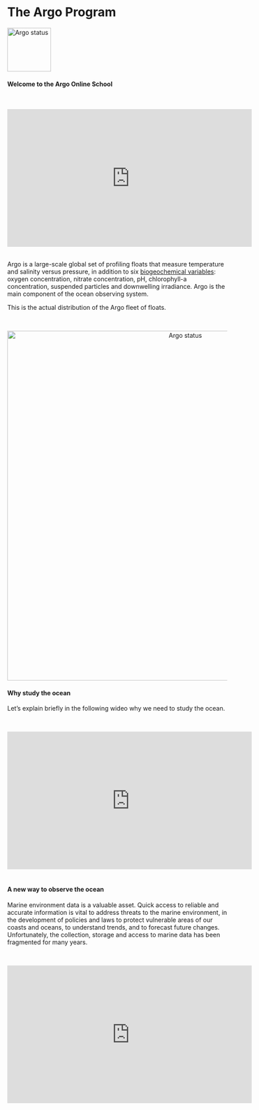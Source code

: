 # The Argo Program

<img src="https://raw.githubusercontent.com/euroargodev/argoonlineschool/master/images/logoArgo.png" alt="Argo status" width="100"/>

####  Welcome to the Argo Online School

&nbsp;&nbsp;
<center><iframe width="560" height="315" src="https://www.youtube.com/embed/-TE64w4hi2o?si=fsl8viQlDz2QIsxk&amp;controls=1" title="YouTube video player" frameborder="0" allow="accelerometer; autoplay; clipboard-write; encrypted-media; gyroscope; picture-in-picture; web-share" referrerpolicy="strict-origin-when-cross-origin" allowfullscreen></iframe></center>
&nbsp;&nbsp;

Argo is a large-scale global set of profiling floats that measure temperature and salinity versus pressure, in addition to six [biogeochemical variables](https://biogeochemical-argo.org/): oxygen concentration, nitrate concentration, pH, chlorophyll-a concentration, suspended particles and downwelling irradiance. Argo is the main component of the ocean observing system. 

This is the actual distribution of the Argo fleet of floats.

&nbsp;

<center><img src="http://sio-argo.ucsd.edu/statusbig.gif" alt="Argo status" width="800"/></center>

####  Why study the ocean

Let’s explain briefly in the following wideo why we need to study the ocean. 

&nbsp;&nbsp;<center><iframe width="560" height="315" src="https://drive.google.com/file/d/1PvpDuyAdDX0CidiKRZUhIAQSJJDzRdLc/preview" width="640" height="480" title="The Argo Data" frameborder="0" allow="accelerometer; autoplay; clipboard-write; encrypted-media; gyroscope; picture-in-picture" allowfullscreen></iframe></center>&nbsp;&nbsp;

####  A new way to observe the ocean

Marine environment data is a valuable asset. Quick access to reliable and accurate information is vital to address threats to the marine environment, in the development of policies and laws to protect vulnerable areas of our coasts and oceans, to understand trends, and to forecast future changes. Unfortunately, the collection, storage and access to marine data has been fragmented for many years.

&nbsp;&nbsp;<center><iframe width="560" height="315" src="https://drive.google.com/file/d/16dRAJAU9_6arlkF2Fzw59B-E-hua_qOk/preview" width="640" height="480" title="The Argo Data" frameborder="0" allow="accelerometer; autoplay; clipboard-write; encrypted-media; gyroscope; picture-in-picture" allowfullscreen></iframe></center>